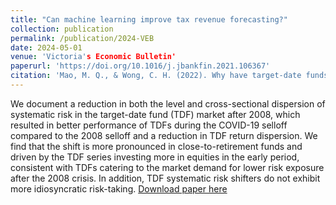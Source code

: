 ```yaml
---
title: "Can machine learning improve tax revenue forecasting?"
collection: publication
permalink: /publication/2024-VEB
date: 2024-05-01
venue: 'Victoria's Economic Bulletin'
paperurl: 'https://doi.org/10.1016/j.jbankfin.2021.106367'
citation: 'Mao, M. Q., & Wong, C. H. (2022). Why have target-date funds performed better in the COVID-19 selloff than the 2008 selloff?. Journal of Banking & Finance, 135, 106367.'
---
```

We document a reduction in both the level and cross-sectional dispersion of systematic risk in the target-date fund (TDF) market after 2008, which resulted in better performance of TDFs during the COVID-19 selloff compared to the 2008 selloff and a reduction in TDF return dispersion. We find that the shift is more pronounced in close-to-retirement funds and driven by the TDF series investing more in equities in the early period, consistent with TDFs catering to the market demand for lower risk exposure after the 2008 crisis. In addition, TDF systematic risk shifters do not exhibit more idiosyncratic risk-taking.
[Download paper here](https://doi.org/10.1016/j.jbankfin.2021.106367)
